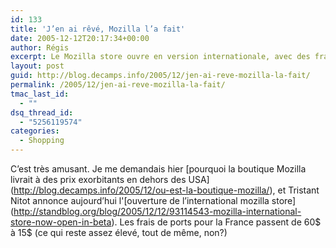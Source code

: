 ```yaml
---
id: 133
title: 'J’en ai rêvé, Mozilla l’a fait'
date: 2005-12-12T20:17:34+00:00
author: Régis
excerpt: Le Mozilla store ouvre en version internationale, avec des frais de ports revus à la baisse.
layout: post
guid: http://blog.decamps.info/2005/12/jen-ai-reve-mozilla-la-fait/
permalink: /2005/12/jen-ai-reve-mozilla-la-fait/
tmac_last_id:
  - ""
dsq_thread_id:
  - "5256119574"
categories:
  - Shopping
---
```

C’est très amusant. Je me demandais hier \[pourquoi la boutique Mozilla livrait à des prix exorbitants en dehors des USA\](http://blog.decamps.info/2005/12/ou-est-la-boutique-mozilla/), et Tristant Nitot annonce aujourd’hui l'\[ouverture de l’international mozilla store\](http://standblog.org/blog/2005/12/12/93114543-mozilla-international-store-now-open-in-beta). Les frais de ports pour la France passent de 60$ à 15$ (ce qui reste assez élevé, tout de même, non?)
